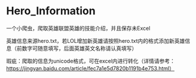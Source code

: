 # Hero_Information
一个小爬虫，爬取英雄联盟英雄的技能介绍，并且保存未Excel

英雄信息来源hero.txt，若LOL增加新英雄请按照hero.txt内的格式添加新英雄信息（前数字可随意填写，后面英雄英文名称请认真填写）

瑕疵：爬取的信息为unicode格式，可在excel内进行转化（详情请参考：https://jingyan.baidu.com/article/fec7a1e5d7820b1191b4e753.html）
